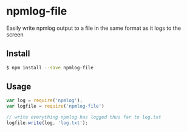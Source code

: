 npmlog-file
===========

Easily write npmlog output to a file in the same format as it logs to the screen

## Install
```sh
$ npm install --save npmlog-file
```

## Usage
```js
var log = require('npmlog');
var logfile = require('npmlog-file')

// write everything npmlog has logged thus far to log.txt
logfile.write(log, 'log.txt');

```
